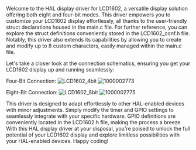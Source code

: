 Welcome to the HAL display driver for LCD1602, a versatile display solution offering both eight and four-bit modes. This driver empowers you to customize your LCD1602 display effortlessly, all thanks to the user-friendly struct declarations housed in the main.c file. For further reference, you can explore the struct definitions conveniently stored in the LCD1602_conf.h file. Notably, this driver also extends its capabilities by allowing you to create and modify up to 8 custom characters, easily managed within the main.c file.

Let's take a closer look at the connection schematics, ensuring you get your LCD1602 display up and running seamlessly:

Four-Bit Connection:
![LCD1602_4bit](https://github.com/jhenkler/LCD1602_STM32_HAL/assets/147257321/79c4c517-5c79-4c95-91bf-23ec41cfd6da)
![1000002773](https://github.com/jhenkler/LCD1602_STM32_HAL/assets/147257321/44228eb5-22ae-401a-9f87-e3fa7f7ec748)

Eight-Bit Connection:
![LCD1602_8bit](https://github.com/jhenkler/LCD1602_STM32_HAL/assets/147257321/763b9ecc-e389-49f3-8d3c-4004b22febd1)
![1000002775](https://github.com/jhenkler/LCD1602_STM32_HAL/assets/147257321/3a01199e-f5a3-4aa5-8bde-542882a33372)


This driver is designed to adapt effortlessly to other HAL-enabled devices with minor adjustments. Simply modify the timer and GPIO settings to seamlessly integrate with your specific hardware. GPIO definitions are conveniently located in the LCD1602.h file, making the process a breeze.
With this HAL display driver at your disposal, you're poised to unlock the full potential of your LCD1602 display and explore limitless possibilities with your HAL-enabled devices. Happy coding!
